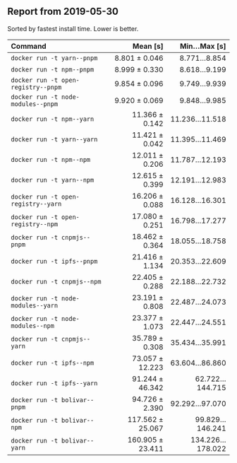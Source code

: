 ## Report from 2019-05-30

Sorted by fastest install time. Lower is better.


| Command | Mean [s] | Min…Max [s] |
|:---|---:|---:|
| `docker run -t yarn--pnpm` | 8.801 ± 0.046 | 8.771…8.854 |
| `docker run -t npm--pnpm` | 8.999 ± 0.330 | 8.618…9.199 |
| `docker run -t open-registry--pnpm` | 9.854 ± 0.096 | 9.749…9.939 |
| `docker run -t node-modules--pnpm` | 9.920 ± 0.069 | 9.848…9.985 |
| `docker run -t npm--yarn` | 11.366 ± 0.142 | 11.236…11.518 |
| `docker run -t yarn--yarn` | 11.421 ± 0.042 | 11.395…11.469 |
| `docker run -t npm--npm` | 12.011 ± 0.206 | 11.787…12.193 |
| `docker run -t yarn--npm` | 12.615 ± 0.399 | 12.191…12.983 |
| `docker run -t open-registry--yarn` | 16.206 ± 0.088 | 16.128…16.301 |
| `docker run -t open-registry--npm` | 17.080 ± 0.251 | 16.798…17.277 |
| `docker run -t cnpmjs--pnpm` | 18.462 ± 0.364 | 18.055…18.758 |
| `docker run -t ipfs--pnpm` | 21.416 ± 1.134 | 20.353…22.609 |
| `docker run -t cnpmjs--npm` | 22.405 ± 0.288 | 22.188…22.732 |
| `docker run -t node-modules--yarn` | 23.191 ± 0.808 | 22.487…24.073 |
| `docker run -t node-modules--npm` | 23.377 ± 1.073 | 22.447…24.551 |
| `docker run -t cnpmjs--yarn` | 35.789 ± 0.308 | 35.434…35.991 |
| `docker run -t ipfs--npm` | 73.057 ± 12.223 | 63.604…86.860 |
| `docker run -t ipfs--yarn` | 91.244 ± 46.342 | 62.722…144.715 |
| `docker run -t bolivar--pnpm` | 94.726 ± 2.390 | 92.292…97.070 |
| `docker run -t bolivar--npm` | 117.562 ± 25.067 | 99.829…146.241 |
| `docker run -t bolivar--yarn` | 160.905 ± 23.411 | 134.226…178.022 |
